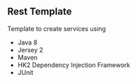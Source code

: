 ## Rest Template ##

Template to create services using
* Java 8
* Jersey 2
* Maven
* HK2 Dependency Injection Framework
* JUnit
